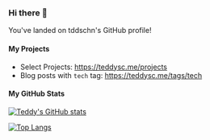 ### Hi there 👋

You've landed on tddschn's GitHub profile!

<!-- ### test

- hello
- world
- ! -->


<!-- **tddschn/tddschn** is a ✨ _special_ ✨ repository because its `README.md` (this file) appears on your GitHub profile.

Here are some ideas to get you started: -->

<!-- - 🔭 I’m currently working on ...
- 🌱 I’m currently learning ...
- 👯 I’m looking to collaborate on ...
- 🤔 I’m looking for help with ...
- 💬 Ask me about ...
- 📫 How to reach me: ...
- 😄 Pronouns: ...
- ⚡ Fun fact: ...
 -->

<!-- blog-post-workflow: https://github.com/gautamkrishnar/blog-post-workflow -->
<!-- # Blog posts -->
<!-- BLOG-POST-LIST:START -->
<!-- BLOG-POST-LIST:END -->

<!-- stats card https://github.com/tddschn/github-readme-stats -->
<!-- [![Readme Card](https://github-readme-stats.vercel.app/api/pin/?username=tddschn&repo=git-pp)](https://github.com/tddschn/git-pp) -->

#### My Projects

- Select Projects: https://teddysc.me/projects
- Blog posts with `tech` tag: https://teddysc.me/tags/tech


<!-- side-by-side aligned extra pinned repos -->
<!-- <a href="https://github.com/tddschn/git-pp"> -->
<!--   <img align="center" src="https://github-readme-stats.vercel.app/api/pin/?username=tddschn&repo=git-pp" /> -->
<!-- </a> -->
<!-- <a href="https://github.com/tddschn/chatgpt-alfred-workflow"> -->
<!--   <img align="center" src="https://github-readme-stats.vercel.app/api/pin/?username=tddschn&repo=chatgpt-alfred-workflow" /> -->
<!-- </a> -->
<!-- <a href="https://github.com/tddschn/ucsd-cse-158-assignments"> -->
<!--   <img align="center" src="https://github-readme-stats.vercel.app/api/pin/?username=tddschn&repo=ucsd-cse-158-assignments" /> -->
<!-- </a> -->

<!-- <br /> -->
<!-- <br /> -->
<!---->
<!-- <a href="https://github.com/tddschn/todo-cli-tddschn"> -->
<!--   <img align="center" src="https://github-readme-stats.vercel.app/api/pin/?username=tddschn&repo=todo-cli-tddschn" /> -->
<!-- </a> -->
<!-- <a href="https://github.com/tddschn/langchain-utils"> -->
<!--   <img align="center" src="https://github-readme-stats.vercel.app/api/pin/?username=tddschn&repo=langchain-utils" /> -->
<!-- </a> -->
<!---->
<!-- <br /> -->
<!-- <br /> -->

#### My GitHub Stats

<!-- do not use dark theme! -->
[![Teddy's GitHub stats](https://github-readme-stats.vercel.app/api?username=tddschn&count_private=true&show_icons=true)](#)

<!-- [![Top Langs](https://github-readme-stats.vercel.app/api/top-langs/?username=tddschn)](https://github.com/tddschn/github-readme-stats) -->
<!-- compact layout, hides lang: jupyter -->
[![Top Langs](https://github-readme-stats.vercel.app/api/top-langs/?username=tddschn&layout=compact&hide=jupyter%20notebook)](#)
